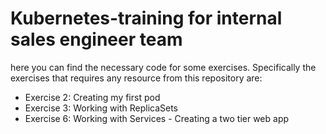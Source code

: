 # Kubernetes-training for internal sales engineer team
here you can find the necessary code for some exercises. 
Specifically the exercises that requires any resource from this repository are:
* Exercise 2: Creating my first pod
* Exercise 3: Working with ReplicaSets
* Exercise 6: Working with Services - Creating a two tier web app
